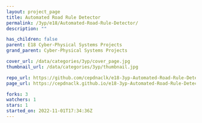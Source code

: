 ```yaml
---
layout: project_page
title: Automated Road Rule Detector
permalink: /3yp/e18/Automated-Road-Rule-Detector/
description: ""

has_children: false
parent: E18 Cyber-Physical Systems Projects
grand_parent: Cyber-Physical Systems Projects

cover_url: /data/categories/3yp/cover_page.jpg
thumbnail_url: /data/categories/3yp/thumbnail.jpg

repo_url: https://github.com/cepdnaclk/e18-3yp-Automated-Road-Rule-Detector
page_url: https://cepdnaclk.github.io/e18-3yp-Automated-Road-Rule-Detector

forks: 3
watchers: 1
stars: 1
started_on: 2022-11-01T17:34:36Z
---
```



